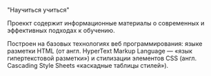 "Научиться учиться"

Проеккт содержит информационные материалы о современных и эффективных подходах к обучению.

Построен на базовых технологиях веб программирования: языке разметки HTML (от англ. HyperText Markup Language — «язык гипертекстовой разметки») и стилизации элементов CSS (англ. Cascading Style Sheets «каскадные таблицы стилей»).
